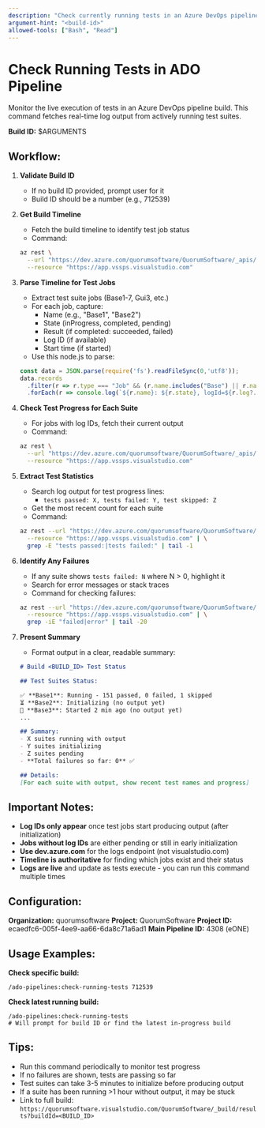 ```yaml
---
description: "Check currently running tests in an Azure DevOps pipeline build"
argument-hint: "<build-id>"
allowed-tools: ["Bash", "Read"]
---
```


# Check Running Tests in ADO Pipeline

Monitor the live execution of tests in an Azure DevOps pipeline build. This command fetches real-time log output from actively running test suites.

**Build ID:** $ARGUMENTS

## Workflow:

1. **Validate Build ID**
   - If no build ID provided, prompt user for it
   - Build ID should be a number (e.g., 712539)

2. **Get Build Timeline**
   - Fetch the build timeline to identify test job status
   - Command:
   ```bash
   az rest \
     --url "https://dev.azure.com/quorumsoftware/QuorumSoftware/_apis/build/builds/<BUILD_ID>/timeline?api-version=7.1" \
     --resource "https://app.vssps.visualstudio.com"
   ```

3. **Parse Timeline for Test Jobs**
   - Extract test suite jobs (Base1-7, Gui3, etc.)
   - For each job, capture:
     - Name (e.g., "Base1", "Base2")
     - State (inProgress, completed, pending)
     - Result (if completed: succeeded, failed)
     - Log ID (if available)
     - Start time (if started)
   - Use this node.js to parse:
   ```javascript
   const data = JSON.parse(require('fs').readFileSync(0,'utf8'));
   data.records
     .filter(r => r.type === "Job" && (r.name.includes("Base") || r.name.includes("Gui")))
     .forEach(r => console.log(`${r.name}: ${r.state}, logId=${r.log?.id || 'none'}, startTime=${r.startTime || 'not started'}`));
   ```

4. **Check Test Progress for Each Suite**
   - For jobs with log IDs, fetch their current output
   - Command:
   ```bash
   az rest \
     --url "https://dev.azure.com/quorumsoftware/QuorumSoftware/_apis/build/builds/<BUILD_ID>/logs/<LOG_ID>?api-version=7.1" \
     --resource "https://app.vssps.visualstudio.com"
   ```

5. **Extract Test Statistics**
   - Search log output for test progress lines:
     - `tests passed: X, tests failed: Y, test skipped: Z`
   - Get the most recent count for each suite
   - Command:
   ```bash
   az rest --url "https://dev.azure.com/quorumsoftware/QuorumSoftware/_apis/build/builds/<BUILD_ID>/logs/<LOG_ID>?api-version=7.1" \
     --resource "https://app.vssps.visualstudio.com" | \
     grep -E "tests passed:|tests failed:" | tail -1
   ```

6. **Identify Any Failures**
   - If any suite shows `tests failed: N` where N > 0, highlight it
   - Search for error messages or stack traces
   - Command for checking failures:
   ```bash
   az rest --url "https://dev.azure.com/quorumsoftware/QuorumSoftware/_apis/build/builds/<BUILD_ID>/logs/<LOG_ID>?api-version=7.1" \
     --resource "https://app.vssps.visualstudio.com" | \
     grep -iE "failed|error" | tail -20
   ```

7. **Present Summary**
   - Format output in a clear, readable summary:
   ```markdown
   # Build <BUILD_ID> Test Status

   ## Test Suites Status:

   ✅ **Base1**: Running - 151 passed, 0 failed, 1 skipped
   ⏳ **Base2**: Initializing (no output yet)
   🏃 **Base3**: Started 2 min ago (no output yet)
   ...

   ## Summary:
   - X suites running with output
   - Y suites initializing
   - Z suites pending
   - **Total failures so far: 0** ✅

   ## Details:
   [For each suite with output, show recent test names and progress]
   ```

## Important Notes:

- **Log IDs only appear** once test jobs start producing output (after initialization)
- **Jobs without log IDs** are either pending or still in early initialization
- **Use dev.azure.com** for the logs endpoint (not visualstudio.com)
- **Timeline is authoritative** for finding which jobs exist and their status
- **Logs are live** and update as tests execute - you can run this command multiple times

## Configuration:

**Organization:** quorumsoftware
**Project:** QuorumSoftware
**Project ID:** ecaedfc6-005f-4ee9-aa66-6da8c71a6ad1
**Main Pipeline ID:** 4308 (eONE)

## Usage Examples:

**Check specific build:**
```
/ado-pipelines:check-running-tests 712539
```

**Check latest running build:**
```
/ado-pipelines:check-running-tests
# Will prompt for build ID or find the latest in-progress build
```

## Tips:

- Run this command periodically to monitor test progress
- If no failures are shown, tests are passing so far
- Test suites can take 3-5 minutes to initialize before producing output
- If a suite has been running >1 hour without output, it may be stuck
- Link to full build: `https://quorumsoftware.visualstudio.com/QuorumSoftware/_build/results?buildId=<BUILD_ID>`
